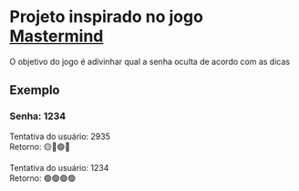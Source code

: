 # Projeto inspirado no jogo **[Mastermind](https://pt.wikipedia.org/wiki/Mastermind)** 

O objetivo do jogo é adivinhar qual a senha oculta de acordo com as dicas

## Exemplo

### Senha: 1234

Tentativa do usuário: 2935 <br>
Retorno: 🟡🔴🟢🔴

Tentativa do usuário: 1234 <br>
Retorno: 🟢🟢🟢🟢
